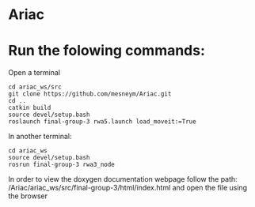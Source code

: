 # Ariac

# Run the folowing commands:
Open a terminal
```
cd ariac_ws/src
git clone https://github.com/mesneym/Ariac.git
cd ..
catkin build
source devel/setup.bash
roslaunch final-group-3 rwa5.launch load_moveit:=True
```

In another terminal:
```
cd ariac_ws
source devel/setup.bash
rosrun final-group-3 rwa3_node
```
In order to view the doxygen documentation webpage follow the path: /Ariac/ariac_ws/src/final-group-3/html/index.html and open the file using the browser